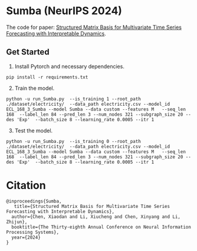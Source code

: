 # Sumba (NeurIPS 2024)
The code for paper: [Structured Matrix Basis for Multivariate Time Series Forecasting with Interpretable Dynamics](https://openreview.net/pdf?id=co7DsOwcop). 

## Get Started

1. Install Pytorch and necessary dependencies.
```
pip install -r requirements.txt
```
2. Train the model.
   
 ``` 
python -u run_Sumba.py  --is_training 1 --root_path ./dataset/electricity/  --data_path electricity.csv --model_id ECL_168_3_Sumba --model Sumba --data custom --features M   --seq_len 168  --label_len 84 --pred_len 3 --num_nodes 321 --subgraph_size 20 --des 'Exp'  --batch_size 8 --learning_rate 0.0005 --itr 1
``` 

3. Test the model.
   
 ``` 
python -u run_Sumba.py  --is_training 0 --root_path ./dataset/electricity/  --data_path electricity.csv --model_id ECL_168_3_Sumba --model Sumba --data custom --features M   --seq_len 168  --label_len 84 --pred_len 3 --num_nodes 321 --subgraph_size 20 --des 'Exp'  --batch_size 8 --learning_rate 0.0005 --itr 1
``` 

# Citation

```
@inproceedings{Sumba, 
   title={Structured Matrix Basis for Multivariate Time Series Forecasting with Interpretable Dynamics},
  author={Chen, Xiaodan and Li, Xiucheng and Chen, Xinyang and Li, Zhijun},
  booktitle={The Thirty-eighth Annual Conference on Neural Information Processing Systems},
  year={2024}
}
```
